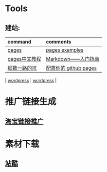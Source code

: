# Tools
## 建站:

| command | comments |
| :- | :- | 
| [pages](https://pages.github.com/) | [pages examples](https://github.com/collections/github-pages-examples) |
| [pages中文教程](https://cloud.tencent.com/developer/news/164371) | [Markdown——入门指南](https://www.jianshu.com/p/1e402922ee32/) |
| [细数一路的坑](https://www.cnblogs.com/jackyroc/p/7681938.html) | [配置你的 github pages](https://github.com/hoperyy/blog/issues/10) |

| [wordpress](https://wordpress.org/) | [wordpress](https://wordpress.org/) |


# 推广链接生成

## [淘宝链接推广](https://pub.alimama.com/myunion.htm?spm=a219t.7473494.1998155389.3.ZK4y4E#!/promo/self/items)


# 素材下载

## [站酷](https://www.zcool.com.cn/)
